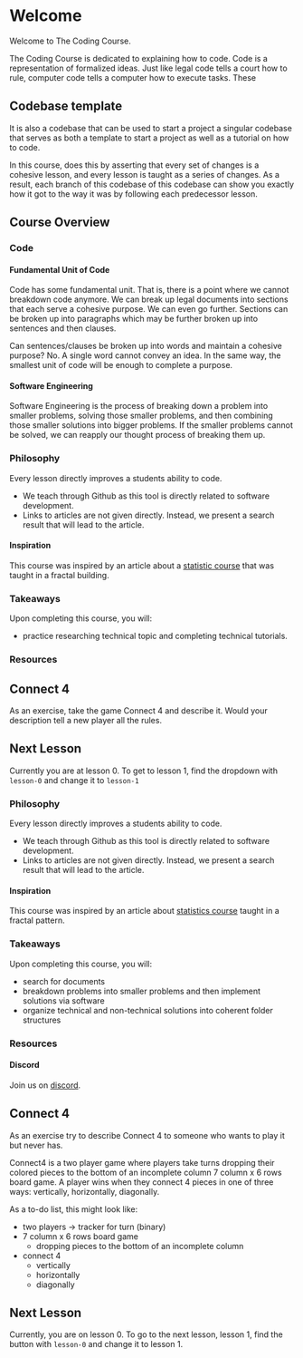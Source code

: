# Welcome
Welcome to The Coding Course.

The Coding Course is dedicated to explaining how to code. Code is a representation of formalized ideas. Just like legal code tells a court how to rule, computer code tells a computer how to execute tasks. These

## Codebase template
It is also a codebase that can be used to start a project a singular codebase that serves as both a template to start a project as well as a tutorial on how to code.

In this course, does this by asserting that every set of changes is a cohesive lesson, and every lesson is taught as a series of changes. As a result, each branch of this codebase of this codebase can show you exactly how it got to the way it was by following each predecessor lesson.

## Course Overview
### Code

#### Fundamental Unit of Code
Code has some fundamental unit. That is, there is a point where we cannot breakdown code anymore. We can break up legal documents into sections that each serve a cohesive purpose. We can even go further. Sections can be broken up into paragraphs which may be further broken up into sentences and then clauses.

Can sentences/clauses be broken up into words and maintain a cohesive purpose? No. A single word cannot convey an idea. In the same way, the smallest unit of code will be enough to complete a purpose.

#### Software Engineering
Software Engineering is the process of breaking down a problem into smaller problems, solving those smaller problems, and then combining those smaller solutions into bigger problems. If the smaller problems cannot be solved, we can reapply our thought process of breaking them up.

### Philosophy
Every lesson directly improves a students ability to code.
 - We teach through Github as this tool is directly related to software development.
 - Links to articles are not given directly. Instead, we present a search result that will lead to the article.

#### Inspiration
This course was inspired by an article about a [statistic course](https://www.google.com/search?q=statistics+course+fractal) that was taught in a fractal building.

### Takeaways
Upon completing this course, you will:
 - practice researching technical topic and completing technical tutorials.

### Resources

## Connect 4
As an exercise, take the game Connect 4 and describe it. Would your description tell a new player all the rules.

## Next Lesson
Currently you are at lesson 0. To get to lesson 1, find the dropdown with `lesson-0` and change it to `lesson-1`

### Philosophy
Every lesson directly improves a students ability to code.
 - We teach through Github as this tool is directly related to software development.
 - Links to articles are not given directly. Instead, we present a search result that will lead to the article.

#### Inspiration
This course was inspired by an article about [statistics course](https://www.google.com/search?q=statistics+course+fractal) taught in a fractal pattern.

### Takeaways
Upon completing this course, you will:
 - search for documents
 - breakdown problems into smaller problems and then implement solutions via software
 - organize technical and non-technical solutions into coherent folder structures

### Resources
#### Discord
Join us on [discord](https://discord.gg/AJ6bswH5eg).

## Connect 4
As an exercise try to describe Connect 4 to someone who wants to play it but never has.

Connect4 is a two player game where players take turns dropping their colored pieces to the bottom of an incomplete column 7 column x 6 rows board game.
A player wins when they connect 4 pieces in one of three ways: vertically, horizontally, diagonally.

As a to-do list, this might look like:
 - two players -> tracker for turn (binary)
 - 7 column x 6 rows board game
   - dropping pieces to the bottom of an incomplete column
 - connect 4
   - vertically
   - horizontally
   - diagonally

## Next Lesson
Currently, you are on lesson 0. To go to the next lesson, lesson 1, find the button with `lesson-0`  and change it to lesson 1.
